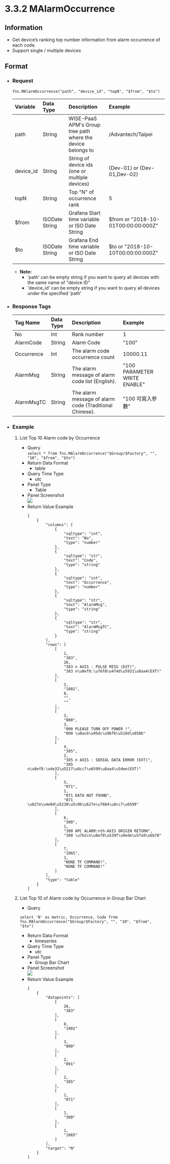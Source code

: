 # 3.3.2 MAlarmOccurrence

## Information

* Get device’s ranking top number information from alarm occurrence of each code.
* Support single / multiple devices


## Format

* ### Request

  ```
  fns.MAlarmOccurrence("path", "device_id", "topN", "$from", "$to")
  ```

  | Variable | Data Type | Description | Example |
  | :--- | :--- | :--- | :--- |
  | path | String | WISE-PaaS APM's Group tree path<br>where the device belongs to | /Advantech/Taipei |
  | device_id | String | String of device ids \(one or multiple devices\) | {Dev-01} or {Dev-01,Dev-02} |
  | topN | String | Top "N" of occurrence rank | 5 |
  | $from | ISODate String | Grafana Start time variable or ISO Date String | $from or "2018-10-01T00:00:00:000Z" |
  | $to | ISODate String | Grafana End time variable or ISO Date String | $to or "2018-10-10T00:00:00:000Z" |

  - **Note:**
    - 'path' can be empty string if you want to query all devices with the same name of "device ID"
    - 'device_id' can be empty string if you want to query all devices under the specified 'path'
  

* ### Response Tags

  | Tag Name | Data Type | Description | Example |
  | :--- | :--- | :--- | :--- |
  | No | Int | Rank number | 1 |
  | AlarmCode | String | Alarm Code | "100" |
  | Occurrence | Int | The alarm code occurrence count | 10000.11 |  
  | AlarmMsg | String | The alarm message of alarm code list (English). | "100 PARAMETER WRITE ENABLE" |
  | AlarmMsgTC | String | The alarm message of alarm code (Traditional Chinese). | "100 可寫入參數" |
  

* ### Example  
    1. List Top 10 Alarm code by Occurrence   
        - Query   
        ``` select * from fns.MAlarmOccurrence("$Group/$Factory", "", "10", "$from", "$to") ```
        - Return Data Format   
            * table
        - Query Time Type   
            * utc
        - Panel Type   
            * Table
        - Panel Screenshot      
            ![](/images/3.3.2-MAlarmOccurrence-table.jpg)
        - Return Value Example    
            ```
            [
                {
                    "columns": [
                        {
                            "sqltype": "int", 
                            "text": "No", 
                            "type": "number"
                        }, 
                        {
                            "sqltype": "str", 
                            "text": "Code", 
                            "type": "string"
                        }, 
                        {
                            "sqltype": "int", 
                            "text": "Occurrence", 
                            "type": "number"
                        }, 
                        {
                            "sqltype": "str", 
                            "text": "AlarmMsg", 
                            "type": "string"
                        }, 
                        {
                            "sqltype": "str", 
                            "text": "AlarmMsgTC", 
                            "type": "string"
                        }
                    ], 
                    "rows": [
                        [
                            1, 
                            "383", 
                            26, 
                            "383 n AXIS : PULSE MISS (EXT)", 
                            "383 n\u8ef8:\u76f8\u4f4d\u5931\u8aa4(EXT)"
                        ], 
                        [
                            2, 
                            "1081", 
                            8, 
                            "", 
                            ""
                        ], 
                        [
                            3, 
                            "000", 
                            3, 
                            "000 PLEASE TURN OFF POWER !", 
                            "000 \u8acb\u95dc\u96fb\u518d\u958b"
                        ], 
                        [
                            4, 
                            "385", 
                            2, 
                            "385 n AXIS : SERIAL DATA ERROR (EXT)", 
                            "385 n\u8ef8:\u4e32\u5217\u8cc7\u6599\u8aa4\u5dee(EXT)"
                        ], 
                        [
                            5, 
                            "071", 
                            1, 
                            "071 DATA NOT FOUND", 
                            "071 \u627e\u4e0d\u5230\u5c0b\u627e\u7684\u8cc7\u6599"
                        ], 
                        [
                            6, 
                            "300", 
                            1, 
                            "300 APC ALARM:nth-AXIS ORIGIN RETURN", 
                            "300 \u7b2cn\u8ef8\u539f\u9ede\u5fa9\u6b78"
                        ], 
                        [
                            7, 
                            "1065", 
                            1, 
                            "NONE TF COMMAND!", 
                            "NONE TF COMMAND!"
                        ]
                    ], 
                    "type": "table"
                }
            ]

            ```

    2. List Top 10 of Alarm code by Occurrence in Group Bar Chart    
        - Query   
        ``` 
        select 'N' as metric, Occurrence, Code from fns.MAlarmOccurrence("$Group/$Factory", "", "10", "$from", "$to") 
        ```
        - Return Data Format   
            * timeseries
        - Query Time Type   
            * utc
        - Panel Type   
            * Group Bar Chart
        - Panel Screenshot   
            ![](/images/3.3.2-MAlarmOccurrence-bar.jpg)
        - Return Value Example    
            ```
            [
                {
                    "datapoints": [
                        [
                            26, 
                            "383"
                        ], 
                        [
                            8, 
                            "1081"
                        ], 
                        [
                            3, 
                            "000"
                        ], 
                        [
                            2, 
                            "091"
                        ], 
                        [
                            2, 
                            "385"
                        ], 
                        [
                            1, 
                            "071"
                        ], 
                        [
                            1, 
                            "300"
                        ], 
                        [
                            1, 
                            "1065"
                        ]
                    ], 
                    "target": "N"
                }
            ]

            ```
